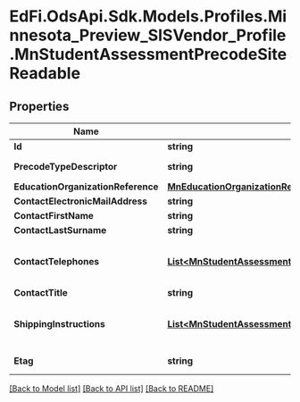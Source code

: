 # EdFi.OdsApi.Sdk.Models.Profiles.Minnesota_Preview_SISVendor_Profile.MnStudentAssessmentPrecodeSiteReadable

## Properties

Name | Type | Description | Notes
------------ | ------------- | ------------- | -------------
**Id** | **string** |  | [optional] 
**PrecodeTypeDescriptor** | **string** | Type of pre-code site record. For example, MCA/MTAS, ACCESS/ALT-ACCESS | 
**EducationOrganizationReference** | [**MnEducationOrganizationReference**](MnEducationOrganizationReference.md) |  | 
**ContactElectronicMailAddress** | **string** | Email address or login of administrative contact | [optional] 
**ContactFirstName** | **string** | First name of administrative contact | [optional] 
**ContactLastSurname** | **string** | Last name of administrative contact | [optional] 
**ContactTelephones** | [**List&lt;MnStudentAssessmentPrecodeSiteContactTelephoneReadable&gt;**](MnStudentAssessmentPrecodeSiteContactTelephoneReadable.md) | An unordered collection of studentAssessmentPrecodeSiteContactTelephones. The telephone number(s) for the administrative contact, and extension if applicable. | [optional] 
**ContactTitle** | **string** | Title of administrative contact | [optional] 
**ShippingInstructions** | [**List&lt;MnStudentAssessmentPrecodeSiteShippingInstructionReadable&gt;**](MnStudentAssessmentPrecodeSiteShippingInstructionReadable.md) | An unordered collection of studentAssessmentPrecodeSiteShippingInstructions. Shipping instructions such as Labels, Shipping Date, Shipping Preference | [optional] 
**Etag** | **string** | A unique system-generated value that identifies the version of the resource. | [optional] 

[[Back to Model list]](../README.md#documentation-for-models) [[Back to API list]](../README.md#documentation-for-api-endpoints) [[Back to README]](../README.md)

